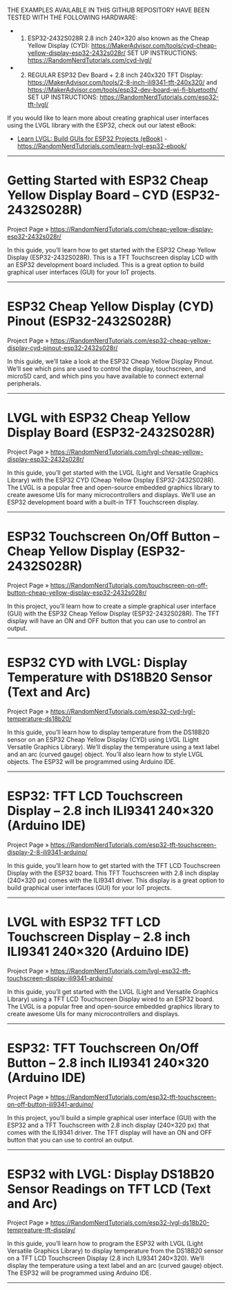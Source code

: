 THE EXAMPLES AVAILABLE IN THIS GITHUB REPOSITORY HAVE BEEN TESTED WITH THE FOLLOWING HARDWARE:

- 1. ESP32-2432S028R 2.8 inch 240×320 also known as the Cheap Yellow Display (CYD): https://MakerAdvisor.com/tools/cyd-cheap-yellow-display-esp32-2432s028r/
     SET UP INSTRUCTIONS: https://RandomNerdTutorials.com/cyd-lvgl/
- 2. REGULAR ESP32 Dev Board + 2.8 inch 240x320 TFT Display: https://MakerAdvisor.com/tools/2-8-inch-ili9341-tft-240x320/ and https://MakerAdvisor.com/tools/esp32-dev-board-wi-fi-bluetooth/
     SET UP INSTRUCTIONS: https://RandomNerdTutorials.com/esp32-tft-lvgl/

If you would like to learn more about creating graphical user interfaces using the LVGL library with the ESP32, check out our latest eBook:
- [Learn LVGL: Build GUIs for ESP32 Projects (eBook)](https://randomnerdtutorials.com/learn-lvgl-esp32-ebook/) - https://RandomNerdTutorials.com/learn-lvgl-esp32-ebook/
  
--------------

# Getting Started with ESP32 Cheap Yellow Display Board – CYD (ESP32-2432S028R)

Project Page » https://RandomNerdTutorials.com/cheap-yellow-display-esp32-2432s028r/

In this guide, you’ll learn how to get started with the ESP32 Cheap Yellow Display (ESP32-2432S028R). This is a TFT Touchscreen display LCD with an ESP32 development board included. This is a great option to build graphical user interfaces (GUI) for your IoT projects.

--------------

# ESP32 Cheap Yellow Display (CYD) Pinout (ESP32-2432S028R)

Project Page » https://RandomNerdTutorials.com/esp32-cheap-yellow-display-cyd-pinout-esp32-2432s028r/

In this guide, we’ll take a look at the ESP32 Cheap Yellow Display Pinout. We’ll see which pins are used to control the display, touchscreen, and microSD card, and which pins you have available to connect external peripherals.

--------------

# LVGL with ESP32 Cheap Yellow Display Board (ESP32-2432S028R)

Project Page » https://RandomNerdTutorials.com/lvgl-cheap-yellow-display-esp32-2432s028r/

In this guide, you’ll get started with the LVGL (Light and Versatile Graphics Library) with the ESP32 CYD (Cheap Yellow Display ESP32-2432S028R). The LVGL is a popular free and open-source embedded graphics library to create awesome UIs for many microcontrollers and displays. We’ll use an ESP32 development board with a built-in TFT Touchscreen display.

--------------

# ESP32 Touchscreen On/Off Button – Cheap Yellow Display (ESP32-2432S028R)

Project Page » https://RandomNerdTutorials.com/touchscreen-on-off-button-cheap-yellow-display-esp32-2432s028r/

In this project, you’ll learn how to create a simple graphical user interface (GUI) with the ESP32 Cheap Yellow Display (ESP32-2432S028R). The TFT display will have an ON and OFF button that you can use to control an output.

--------------

# ESP32 CYD with LVGL: Display Temperature with DS18B20 Sensor (Text and Arc)

Project Page » https://RandomNerdTutorials.com/esp32-cyd-lvgl-temperature-ds18b20/

In this guide, you’ll learn how to display temperature from the DS18B20 sensor on an ESP32 Cheap Yellow Display (CYD) using LVGL (Light Versatile Graphics Library). We’ll display the temperature using a text label and an arc (curved gauge) object. You’ll also learn how to style LVGL objects. The ESP32 will be programmed using Arduino IDE.

--------------

# ESP32: TFT LCD Touchscreen Display – 2.8 inch ILI9341 240×320 (Arduino IDE)

Project Page » https://RandomNerdTutorials.com/esp32-tft-touchscreen-display-2-8-ili9341-arduino/

In this guide, you’ll learn how to get started with the TFT LCD Touchscreen Display with the ESP32 board. This TFT Touchscreen with 2.8 inch display (240×320 px) comes with the ILI9341 driver. This display is a great option to build graphical user interfaces (GUI) for your IoT projects.

--------------

# LVGL with ESP32 TFT LCD Touchscreen Display – 2.8 inch ILI9341 240×320 (Arduino IDE)

Project Page » https://RandomNerdTutorials.com/lvgl-esp32-tft-touchscreen-display-ili9341-arduino/

In this guide, you’ll get started with the LVGL (Light and Versatile Graphics Library) using a TFT LCD Touchscreen Display wired to an ESP32 board. The LVGL is a popular free and open-source embedded graphics library to create awesome UIs for many microcontrollers and displays.

--------------

# ESP32: TFT Touchscreen On/Off Button – 2.8 inch ILI9341 240×320 (Arduino IDE)

Project Page » https://RandomNerdTutorials.com/esp32-tft-touchscreen-on-off-button-ili9341-arduino/

In this project, you’ll build a simple graphical user interface (GUI) with the ESP32 and a TFT Touchscreen with 2.8 inch display (240×320 px) that comes with the ILI9341 driver. The TFT display will have an ON and OFF button that you can use to control an output.

--------------

# ESP32 with LVGL: Display DS18B20 Sensor Readings on TFT LCD (Text and Arc)

Project Page » https://RandomNerdTutorials.com/esp32-lvgl-ds18b20-tempreature-tft-display/

In this guide, you’ll learn how to program the ESP32 with LVGL (Light Versatile Graphics Library) to display temperature from the DS18B20 sensor on a TFT LCD Touchscreen Display (2.8 inch ILI9341 240×320). We’ll display the temperature using a text label and an arc (curved gauge) object. The ESP32 will be programmed using Arduino IDE.

--------------

